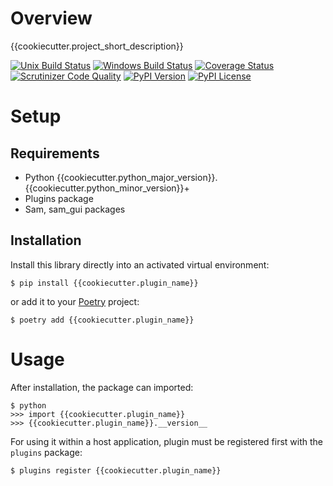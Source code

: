 # Overview

{{cookiecutter.project_short_description}}


[![Unix Build Status](https://img.shields.io/travis/{{cookiecutter.github_username}}/{{cookiecutter.github_repo}}/{{cookiecutter.default_branch}}.svg?label=unix)](https://travis-ci.org/{{cookiecutter.github_username}}/{{cookiecutter.github_repo}})
[![Windows Build Status](https://img.shields.io/appveyor/ci/{{cookiecutter.github_username}}/{{cookiecutter.github_repo}}/{{cookiecutter.default_branch}}.svg?label=window)](https://ci.appveyor.com/project/{{cookiecutter.github_username}}/{{cookiecutter.github_repo}})
[![Coverage Status](https://img.shields.io/coveralls/{{cookiecutter.github_username}}/{{cookiecutter.github_repo}}/{{cookiecutter.default_branch}}.svg)](https://coveralls.io/r/{{cookiecutter.github_username}}/{{cookiecutter.github_repo}})
[![Scrutinizer Code Quality](https://img.shields.io/scrutinizer/g/{{cookiecutter.github_username}}/{{cookiecutter.github_repo}}.svg)](https://scrutinizer-ci.com/g/{{cookiecutter.github_username}}/{{cookiecutter.github_repo}}/?branch={{cookiecutter.default_branch}})
[![PyPI Version](https://img.shields.io/pypi/v/{{cookiecutter.plugin_name}}.svg)](https://pypi.org/project/{{cookiecutter.plugin_name}})
[![PyPI License](https://img.shields.io/pypi/l/{{cookiecutter.plugin_name}}.svg)](https://pypi.org/project/{{cookiecutter.plugin_name}})

# Setup

## Requirements

* Python {{cookiecutter.python_major_version}}.{{cookiecutter.python_minor_version}}+
* Plugins package
* Sam, sam_gui packages

## Installation

Install this library directly into an activated virtual environment:

```text
$ pip install {{cookiecutter.plugin_name}}
```

or add it to your [Poetry](https://poetry.eustace.io/) project:

```text
$ poetry add {{cookiecutter.plugin_name}}
```

# Usage

After installation, the package can imported:

```text
$ python
>>> import {{cookiecutter.plugin_name}}
>>> {{cookiecutter.plugin_name}}.__version__
```
For using it within a host application, plugin must be registered first with the ```plugins``` package:

```
$ plugins register {{cookiecutter.plugin_name}}
```
